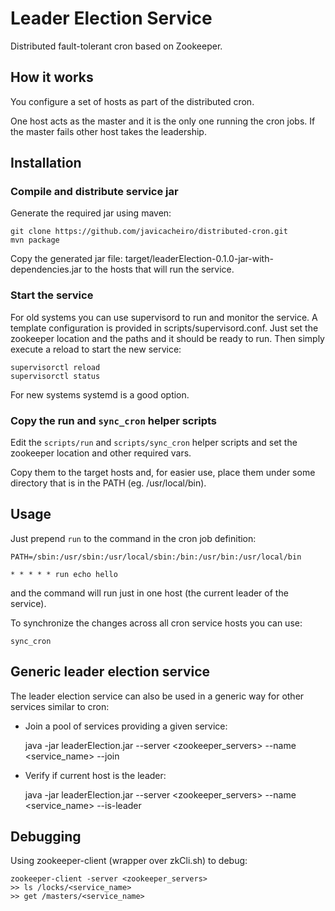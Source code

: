 # Leader Election Service
Distributed fault-tolerant cron based on Zookeeper.

## How it works
You configure a set of hosts as part of the distributed cron.

One host acts as the master and it is the only one running the cron jobs. If the master fails other host
takes the leadership.

## Installation

### Compile and distribute service jar
Generate the required jar using maven:

    git clone https://github.com/javicacheiro/distributed-cron.git
    mvn package

Copy the generated jar file: target/leaderElection-0.1.0-jar-with-dependencies.jar to the hosts that will run the service.

### Start the service
For old systems you can use supervisord to run and monitor the service. A template configuration is provided
in scripts/supervisord.conf. Just set the zookeeper location and the paths and it should be ready to run.
Then simply execute a reload to start the new service:

    supervisorctl reload
    supervisorctl status

For new systems systemd is a good option.

### Copy the run and `sync_cron` helper scripts
Edit the `scripts/run` and `scripts/sync_cron` helper scripts and set the zookeeper location and other required vars.

Copy them to the target hosts and, for easier use, place them under some directory that is in the
PATH (eg. /usr/local/bin).

## Usage
Just prepend `run` to the command in the cron job definition:

    PATH=/sbin:/usr/sbin:/usr/local/sbin:/bin:/usr/bin:/usr/local/bin

    * * * * * run echo hello

and the command will run just in one host (the current leader of the service).

To synchronize the changes across all cron service hosts you can use:

    sync_cron

## Generic leader election service
The leader election service can also be used in a generic way for other services similar to cron:

- Join a pool of services providing a given service:

    java -jar leaderElection.jar --server <zookeeper_servers> --name <service_name> --join

- Verify if current host is the leader:

    java -jar leaderElection.jar --server <zookeeper_servers> --name <service_name> --is-leader

## Debugging
Using zookeeper-client (wrapper over zkCli.sh) to debug:

    zookeeper-client -server <zookeeper_servers>
    >> ls /locks/<service_name>
    >> get /masters/<service_name>


